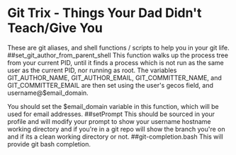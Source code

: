# Git Trix - Things Your Dad Didn't Teach/Give You
These are git aliases, and shell functions / scripts to help you in your git life.
##set_git_author_from_parent_shell
This function walks up the process tree from your current PID, until it finds a process which is not run as the same user as the current PID, nor running as root. The variables GIT_AUTHOR_NAME, GIT_AUTHOR_EMAIL, GIT_COMMITTER_NAME, and GIT_COMMITTER_EMAIL are then set using the user's gecos field, and username@$email_domain.

You should set the $email_domain variable in this function, which will be used for email addresses.
##setPrompt
This should be sourced in your profile and will modify your prompt to show your username hostname working directory and if you're in a git repo will show the branch you're on and if its a clean working directory or not.
##git-completion.bash
This will provide git bash completion.
